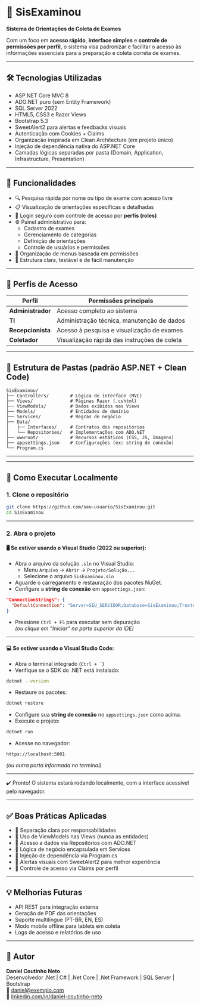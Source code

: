 # 🧪 SisExaminou 

**Sistema de Orientações de Coleta de Exames**

Com um foco em **acesso rápido**, **interface simples** e **controle de permissões por perfil**, o sistema visa padronizar e facilitar o acesso às informações essenciais para a preparação e coleta correta de exames.

---

## 🛠️ Tecnologias Utilizadas

- ASP.NET Core MVC 8  
- ADO.NET puro (sem Entity Framework)  
- SQL Server 2022  
- HTML5, CSS3 e Razor Views  
- Bootstrap 5.3  
- SweetAlert2 para alertas e feedbacks visuais  
- Autenticação com Cookies + Claims  
- Organização inspirada em Clean Architecture (em projeto único)  
- Injeção de dependência nativa do ASP.NET Core  
- Camadas lógicas separadas por pasta (Domain, Application, Infrastructure, Presentation)  

---

## 🎯 Funcionalidades

- 🔍 Pesquisa rápida por nome ou tipo de exame com acesso livre  
- 📋 Visualização de orientações específicas e detalhadas  
- 🔐 Login seguro com controle de acesso por **perfis (roles)**  
- ⚙️ Painel administrativo para:  
  - Cadastro de exames  
  - Gerenciamento de categorias  
  - Definição de orientações  
  - Controle de usuários e permissões  
- 📁 Organização de menus baseada em permissões  
- 🧩 Estrutura clara, testável e de fácil manutenção  

---

## 👥 Perfis de Acesso

| Perfil           | Permissões principais                             |
|------------------|---------------------------------------------------|
| **Administrador**| Acesso completo ao sistema                        |
| **TI**           | Administração técnica, manutenção de dados        |
| **Recepcionista**| Acesso à pesquisa e visualização de exames        |
| **Coletador**    | Visualização rápida das instruções de coleta      |

---

## 📁 Estrutura de Pastas (padrão ASP.NET + Clean Code)

```
SisExaminou/
├── Controllers/        # Lógica de interface (MVC)
├── Views/              # Páginas Razor (.cshtml)
├── ViewModels/         # Dados exibidos nas Views
├── Models/             # Entidades de domínio
├── Services/           # Regras de negócio
├── Data/
│   ├── Interfaces/     # Contratos dos repositórios
│   └── Repositories/   # Implementações com ADO.NET
├── wwwroot/            # Recursos estáticos (CSS, JS, Imagens)
├── appsettings.json    # Configurações (ex: string de conexão)
└── Program.cs
```

---

---

## 🚀 Como Executar Localmente

### 1. Clone o repositório

```bash
git clone https://github.com/seu-usuario/SisExaminou.git
cd SisExaminou
```

---

### 2. Abra o projeto

#### 🖥️ Se estiver usando o **Visual Studio (2022 ou superior)**:
- Abra o arquivo da solução `.sln` no Visual Studio:
  - Menu `Arquivo` → `Abrir` → `Projeto/Solução...`
  - Selecione o arquivo `SisExaminou.sln`
- Aguarde o carregamento e restauração dos pacotes NuGet.
- Configure a **string de conexão** em `appsettings.json`:

```json
"ConnectionStrings": {
  "DefaultConnection": "Server=SEU_SERVIDOR;Database=SisExaminou;Trusted_Connection=True;"
}
```

- Pressione `Ctrl + F5` para executar sem depuração  
  *(ou clique em “Iniciar” na parte superior da IDE)*

---

#### 💻 Se estiver usando o **Visual Studio Code**:
- Abra o terminal integrado (`` Ctrl + ` ``)
- Verifique se o SDK do .NET está instalado:

```bash
dotnet --version
```

- Restaure os pacotes:

```bash
dotnet restore
```

- Configure sua **string de conexão** no `appsettings.json` como acima.
- Execute o projeto:

```bash
dotnet run
```

- Acesse no navegador:

```
https://localhost:5001
```

*(ou outra porta informada no terminal)*

---

✔️ Pronto! O sistema estará rodando localmente, com a interface acessível pelo navegador.

---

## ✅ Boas Práticas Aplicadas

- 🔸 Separação clara por responsabilidades  
- 🔸 Uso de ViewModels nas Views (nunca as entidades)  
- 🔸 Acesso a dados via Repositórios com ADO.NET  
- 🔸 Lógica de negócio encapsulada em Services  
- 🔸 Injeção de dependência via Program.cs  
- 🔸 Alertas visuais com SweetAlert2 para melhor experiência  
- 🔸 Controle de acesso via Claims por perfil  

---

## 💡 Melhorias Futuras

- API REST para integração externa  
- Geração de PDF das orientações  
- Suporte multilíngue (PT-BR, EN, ES)  
- Modo mobile offline para tablets em coleta  
- Logs de acesso e relatórios de uso  

---

## 🧠 Autor

**Daniel Coutinho Neto**  
Desenvolvedor .Net | C# | .Net Core | .Net Framework | SQL Server | Bootstrap  
📧 daniel@exemplo.com  
🔗 [linkedin.com/in/daniel-coutinho-neto](https://linkedin.com/in/daniel-coutinho-neto)
